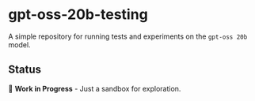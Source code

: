 # gpt-oss-20b-testing

A simple repository for running tests and experiments on the `gpt-oss 20b` model.

## Status

🧪 **Work in Progress** - Just a sandbox for exploration.